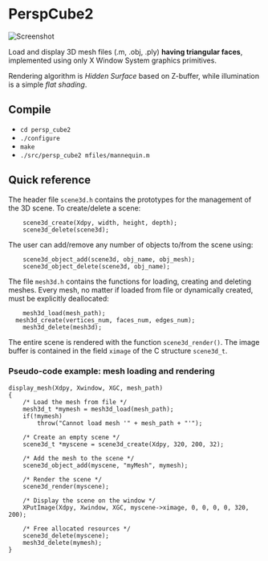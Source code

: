 PerspCube2
==========

![Screenshot](https://raw.github.com/andreasimonetto/persp_cube2/master/images/screenshot1.png)

Load and display 3D mesh files (.m, .obj, .ply) **having triangular faces**,
implemented using only X Window System graphics primitives.

Rendering algorithm is _Hidden Surface_ based on Z-buffer, while illumination
is a simple _flat shading_.

Compile
-------
- `cd persp_cube2`
- `./configure`
- `make`
- `./src/persp_cube2 mfiles/mannequin.m`

Quick reference
---------------

The header file `scene3d.h` contains the prototypes for the management of
the 3D scene. To create/delete a scene:

```
	scene3d_create(Xdpy, width, height, depth);
	scene3d_delete(scene3d);
```

The user can add/remove any number of objects to/from the scene using:

```
	scene3d_object_add(scene3d, obj_name, obj_mesh);
	scene3d_object_delete(scene3d, obj_name);
```

The file `mesh3d.h` contains the functions for loading, creating and deleting
meshes. Every mesh, no matter if loaded from file or dynamically created, must
be explicitly deallocated:

```
	mesh3d_load(mesh_path);
  mesh3d_create(vertices_num, faces_num, edges_num);
	mesh3d_delete(mesh3d);
```

The entire scene is rendered with the function `scene3d_render()`. The image
buffer is contained in the field `ximage` of the C structure `scene3d_t`.

### Pseudo-code example: mesh loading and rendering

```
display_mesh(Xdpy, Xwindow, XGC, mesh_path)
{
	/* Load the mesh from file */
	mesh3d_t *mymesh = mesh3d_load(mesh_path);
	if(!mymesh)
		throw("Cannot load mesh '" + mesh_path + "'");

	/* Create an empty scene */
	scene3d_t *myscene = scene3d_create(Xdpy, 320, 200, 32);

	/* Add the mesh to the scene */
	scene3d_object_add(myscene, "myMesh", mymesh);

	/* Render the scene */
	scene3d_render(myscene);

	/* Display the scene on the window */
	XPutImage(Xdpy, Xwindow, XGC, myscene->ximage, 0, 0, 0, 0, 320, 200);

	/* Free allocated resources */
	scene3d_delete(myscene);
	mesh3d_delete(mymesh);
}
```
